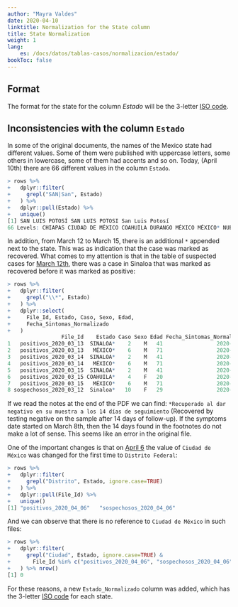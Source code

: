 ```yaml
---
author: "Mayra Valdes"
date: 2020-04-10
linktitle: Normalization for the State column
title: State Normalization
weight: 1
lang:
    es: /docs/datos/tablas-casos/normalizacion/estado/
bookToc: false
---
```


## Format
The format for the state for the column _Estado_ will be the 3-letter [ISO code](https://www.iso.org/obp/ui/#iso:code:3166:MX).

## Inconsistencies with the column `Estado`

In some of the original documents, the names of the Mexico state had different values. Some of them were published with uppercase letters, some others in lowercase, some of them had accents and so on. Today, (April 10th) there are 66 different values in the column `Estado`. 

```r
> rows %>% 
+   dplyr::filter(
+     grepl("SAN|San", Estado)
+   ) %>%
+   dplyr::pull(Estado) %>%
+   unique()
[1] SAN LUIS POTOSÍ SAN LUIS POTOSI San Luis Potosí
66 Levels: CHIAPAS CIUDAD DE MÉXICO COAHUILA DURANGO MÉXICO MÉXICO* NUEVO LEÓN ... 1
```

In addition, from March 12 to March 15, there is an additional `*` appended next to the state. This was as indication that the case was marked as recovered. What comes to my attention is that in the table of suspected cases for [March 12th](https://datos.covid19in.mx/tablas-diarias/sospechosos/202003/20200312.pdf), there was a case in Sinaloa that was marked as recovered before it was marked as positive:
```r
> rows %>% 
+   dplyr::filter(
+     grepl("\\*", Estado)
+   ) %>%
+   dplyr::select(
+     File_Id, Estado, Caso, Sexo, Edad,
+     Fecha_Sintomas_Normalizado
+   )
                 File_Id    Estado Caso Sexo Edad Fecha_Sintomas_Normalizado
1   positivos_2020_03_13  SINALOA*    2    M   41                 2020-02-22
2   positivos_2020_03_13   MÉXICO*    6    M   71                 2020-02-21
3   positivos_2020_03_14  SINALOA*    2    M   41                 2020-02-22
4   positivos_2020_03_14   MÉXICO*    6    M   71                 2020-02-21
5   positivos_2020_03_15  SINALOA*    2    M   41                 2020-02-22
6   positivos_2020_03_15 COAHUILA*    4    F   20                 2020-02-27
7   positivos_2020_03_15   MÉXICO*    6    M   71                 2020-02-21
8 sospechosos_2020_03_12  Sinaloa*   10    F   29                 2020-03-08
```

If we read the notes at the end of the PDF we can find: `*Recuperado al dar negativo en su muestra a los 14 días de seguimiento` (Recovered by testing negative on the sample after 14 days of follow-up). If the symptoms date started on March 8th, then the 14 days found in the footnotes do not make a lot of sense. This seems like an error in the original file.

One of the important changes is that on [April 6](https://datos.covid19in.mx/tablas-diarias/positivos/202004/20200406.pdf) the value of `Ciudad de México` was changed for the first time to `Distrito Federal`:

```r
> rows %>% 
+   dplyr::filter(
+     grepl("Distrito", Estado, ignore.case=TRUE)
+   ) %>%
+   dplyr::pull(File_Id) %>%
+   unique()
[1] "positivos_2020_04_06"   "sospechosos_2020_04_06"
```

And we can observe that there is no reference to `Ciudad de México` in such files:
```r
> rows %>% 
+   dplyr::filter(
+     grepl("Ciudad", Estado, ignore.case=TRUE) &
+       File_Id %in% c("positivos_2020_04_06", "sospechosos_2020_04_06")
+   ) %>% nrow() 
[1] 0
```

For these reasons, a new `Estado_Normalizado` column was added, which has the 3-letter [ISO code](https://www.iso.org/obp/ui/#iso:code:3166:MX) for each state.
